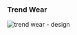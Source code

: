 ### Trend Wear

![trend wear - design](https://github.com/user-attachments/assets/89d11281-122f-41e7-90a1-5de8f35dc1b3)
